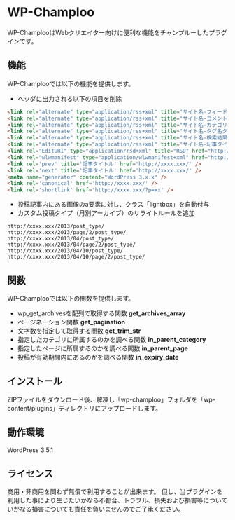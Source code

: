 # WP-Champloo

WP-ChamplooはWebクリエイター向けに便利な機能をチャンプルーしたプラグインです。

## 機能
WP-Champlooでは以下の機能を提供します。

* ヘッダに出力される以下の項目を削除

```html
<link rel="alternate" type="application/rss+xml" title="サイト名-フィード" href="http://xxxx.xxx/feed/" />
<link rel="alternate" type="application/rss+xml" title="サイト名-コメントフィード" href="http://xxxx.xxx/comments/feed/" />
<link rel="alternate" type="application/rss+xml" title="サイト名-カテゴリ名カテゴリーのフィード" href="http://xxxx.xxx/category/xxxx/feed/" />
<link rel="alternate" type="application/rss+xml" title="サイト名-タグ名タグのフィード" href="http://xxxx.xxx/tag/xxxx/feed/" />
<link rel="alternate" type="application/rss+xml" title="サイト名-検索結果:記事タイトルフィード" href="http://xxxx.xxx/search/xxxx/feed/rss2/" />
<link rel="alternate" type="application/rss+xml" title="サイト名-記事タイトルのコメントのフィード" href="http://xxxx.xxx/feed/" />
<link rel="EditURI" type="application/rsd+xml" title="RSD" href="http://xxxx.xxx/xmlrpc.php?rsd" />
<link rel="wlwmanifest" type="application/wlwmanifest+xml" href="http://xxxx.xxx/wp-includes/wlwmanifest.xml" />
<link rel='prev' title='記事タイトル' href='http://xxxx.xxx/' />
<link rel='next' title='記事タイトル' href='http://xxxx.xxx/' />
<meta name="generator" content="WordPress 3.x.x" />
<link rel='canonical' href='http://xxxx.xxx/' />
<link rel='shortlink' href='http://xxxx.xxx/?p=xx' />
```

* 投稿記事内にある画像のa要素に対し、クラス「lightbox」を自動付与
* カスタム投稿タイプ（月別アーカイブ）のリライトルールを追加

```text
http://xxxx.xxx/2013/post_type/
http://xxxx.xxx/2013/page/2/post_type/
http://xxxx.xxx/2013/04/post_type/
http://xxxx.xxx/2013/04/page/2/post_type/
http://xxxx.xxx/2013/04/10/post_type/
http://xxxx.xxx/2013/04/10/page/2/post_type/
```

## 関数
WP-Champlooでは以下の関数を提供します。

* wp_get_archivesを配列で取得する関数
  **get_archives_array**
* ページネーション関数 **get_pagination**
* 文字数を指定して取得する関数 **get_trim_str**
* 指定したカテゴリに所属するのかを調べる関数 **in_parent_category**
* 指定したページに所属するのかを調べる関数 **in_parent_page**
* 投稿が有効期間内にあるのかを調べる関数 **in_expiry_date**

## インストール
ZIPファイルをダウンロード後、解凍し「wp-champloo」フォルダを「wp-content/plugins」ディレクトリにアップロードします。

## 動作環境
WordPress 3.5.1

## ライセンス
商用・非商用を問わず無償で利用することが出来ます。
  但し、当プラグインを利用した事により生じたいかなる不都合、トラブル、損失および損害等についていかなる損害についても責任を負いませんのでご了承ください。